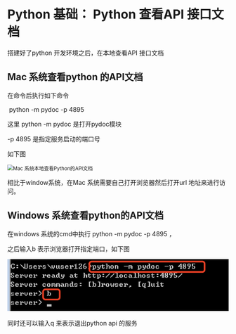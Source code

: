 # Python 基础： Python 查看API 接口文档

搭建好了python 开发环境之后，在本地查看API 接口文档



## Mac 系统查看python 的API文档

在命令后执行如下命令 

​	python -m pydoc  -p 4895 

这里 python -m pydoc   是打开pydoc模块

-p 4895 是指定服务启动的端口号

如下图



<img src="/Users/lpf/github/studyLog/python/blog/001_python基础：python查看API文档/pic/001_mac_Mac上查看python的API文档.png" alt="Mac 系统本地查看Python的API文档" style="zoom:80%;" />

相比于window系统，在Mac 系统需要自己打开浏览器然后打开url 地址来进行访问。 



## Windows 系统查看python的API文档

在windows 系统的cmd中执行 python -m pydoc -p 4895 ，

之后输入b 表示浏览器打开指定端口，如下图

![windows上查看python的API文档](./pic/002_win_windows上查看python的API文档.png)



同时还可以输入q 来表示退出python api 的服务

